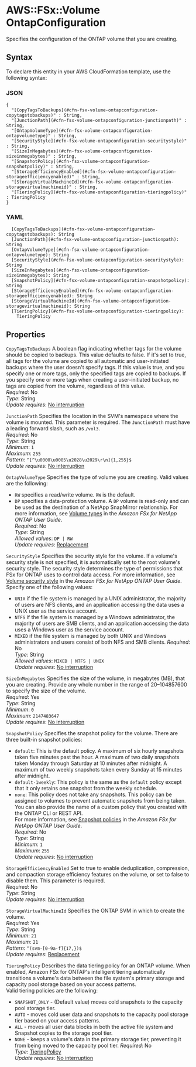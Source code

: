 # AWS::FSx::Volume OntapConfiguration<a name="aws-properties-fsx-volume-ontapconfiguration"></a>

Specifies the configuration of the ONTAP volume that you are creating\.

## Syntax<a name="aws-properties-fsx-volume-ontapconfiguration-syntax"></a>

To declare this entity in your AWS CloudFormation template, use the following syntax:

### JSON<a name="aws-properties-fsx-volume-ontapconfiguration-syntax.json"></a>

```
{
  "[CopyTagsToBackups](#cfn-fsx-volume-ontapconfiguration-copytagstobackups)" : String,
  "[JunctionPath](#cfn-fsx-volume-ontapconfiguration-junctionpath)" : String,
  "[OntapVolumeType](#cfn-fsx-volume-ontapconfiguration-ontapvolumetype)" : String,
  "[SecurityStyle](#cfn-fsx-volume-ontapconfiguration-securitystyle)" : String,
  "[SizeInMegabytes](#cfn-fsx-volume-ontapconfiguration-sizeinmegabytes)" : String,
  "[SnapshotPolicy](#cfn-fsx-volume-ontapconfiguration-snapshotpolicy)" : String,
  "[StorageEfficiencyEnabled](#cfn-fsx-volume-ontapconfiguration-storageefficiencyenabled)" : String,
  "[StorageVirtualMachineId](#cfn-fsx-volume-ontapconfiguration-storagevirtualmachineid)" : String,
  "[TieringPolicy](#cfn-fsx-volume-ontapconfiguration-tieringpolicy)" : TieringPolicy
}
```

### YAML<a name="aws-properties-fsx-volume-ontapconfiguration-syntax.yaml"></a>

```
  [CopyTagsToBackups](#cfn-fsx-volume-ontapconfiguration-copytagstobackups): String
  [JunctionPath](#cfn-fsx-volume-ontapconfiguration-junctionpath): String
  [OntapVolumeType](#cfn-fsx-volume-ontapconfiguration-ontapvolumetype): String
  [SecurityStyle](#cfn-fsx-volume-ontapconfiguration-securitystyle): String
  [SizeInMegabytes](#cfn-fsx-volume-ontapconfiguration-sizeinmegabytes): String
  [SnapshotPolicy](#cfn-fsx-volume-ontapconfiguration-snapshotpolicy): String
  [StorageEfficiencyEnabled](#cfn-fsx-volume-ontapconfiguration-storageefficiencyenabled): String
  [StorageVirtualMachineId](#cfn-fsx-volume-ontapconfiguration-storagevirtualmachineid): String
  [TieringPolicy](#cfn-fsx-volume-ontapconfiguration-tieringpolicy): 
    TieringPolicy
```

## Properties<a name="aws-properties-fsx-volume-ontapconfiguration-properties"></a>

`CopyTagsToBackups`  <a name="cfn-fsx-volume-ontapconfiguration-copytagstobackups"></a>
A boolean flag indicating whether tags for the volume should be copied to backups\. This value defaults to false\. If it's set to true, all tags for the volume are copied to all automatic and user\-initiated backups where the user doesn't specify tags\. If this value is true, and you specify one or more tags, only the specified tags are copied to backups\. If you specify one or more tags when creating a user\-initiated backup, no tags are copied from the volume, regardless of this value\.  
*Required*: No  
*Type*: String  
*Update requires*: [No interruption](https://docs.aws.amazon.com/AWSCloudFormation/latest/UserGuide/using-cfn-updating-stacks-update-behaviors.html#update-no-interrupt)

`JunctionPath`  <a name="cfn-fsx-volume-ontapconfiguration-junctionpath"></a>
Specifies the location in the SVM's namespace where the volume is mounted\. This parameter is required\. The `JunctionPath` must have a leading forward slash, such as `/vol3`\.  
*Required*: No  
*Type*: String  
*Minimum*: `1`  
*Maximum*: `255`  
*Pattern*: `^[^\u0000\u0085\u2028\u2029\r\n]{1,255}$`  
*Update requires*: [No interruption](https://docs.aws.amazon.com/AWSCloudFormation/latest/UserGuide/using-cfn-updating-stacks-update-behaviors.html#update-no-interrupt)

`OntapVolumeType`  <a name="cfn-fsx-volume-ontapconfiguration-ontapvolumetype"></a>
Specifies the type of volume you are creating\. Valid values are the following:  
+  `RW` specifies a read/write volume\. `RW` is the default\.
+  `DP` specifies a data\-protection volume\. A `DP` volume is read\-only and can be used as the destination of a NetApp SnapMirror relationship\.
For more information, see [Volume types](https://docs.aws.amazon.com/fsx/latest/ONTAPGuide/volume-types) in the *Amazon FSx for NetApp ONTAP User Guide*\.  
*Required*: No  
*Type*: String  
*Allowed values*: `DP | RW`  
*Update requires*: [Replacement](https://docs.aws.amazon.com/AWSCloudFormation/latest/UserGuide/using-cfn-updating-stacks-update-behaviors.html#update-replacement)

`SecurityStyle`  <a name="cfn-fsx-volume-ontapconfiguration-securitystyle"></a>
Specifies the security style for the volume\. If a volume's security style is not specified, it is automatically set to the root volume's security style\. The security style determines the type of permissions that FSx for ONTAP uses to control data access\. For more information, see [Volume security style](https://docs.aws.amazon.com/fsx/latest/ONTAPGuide/managing-volumes.html#volume-security-style) in the *Amazon FSx for NetApp ONTAP User Guide*\. Specify one of the following values:  
+  `UNIX` if the file system is managed by a UNIX administrator, the majority of users are NFS clients, and an application accessing the data uses a UNIX user as the service account\. 
+  `NTFS` if the file system is managed by a Windows administrator, the majority of users are SMB clients, and an application accessing the data uses a Windows user as the service account\.
+  `MIXED` if the file system is managed by both UNIX and Windows administrators and users consist of both NFS and SMB clients\.
*Required*: No  
*Type*: String  
*Allowed values*: `MIXED | NTFS | UNIX`  
*Update requires*: [No interruption](https://docs.aws.amazon.com/AWSCloudFormation/latest/UserGuide/using-cfn-updating-stacks-update-behaviors.html#update-no-interrupt)

`SizeInMegabytes`  <a name="cfn-fsx-volume-ontapconfiguration-sizeinmegabytes"></a>
Specifies the size of the volume, in megabytes \(MB\), that you are creating\. Provide any whole number in the range of 20–104857600 to specify the size of the volume\.  
*Required*: Yes  
*Type*: String  
*Minimum*: `0`  
*Maximum*: `2147483647`  
*Update requires*: [No interruption](https://docs.aws.amazon.com/AWSCloudFormation/latest/UserGuide/using-cfn-updating-stacks-update-behaviors.html#update-no-interrupt)

`SnapshotPolicy`  <a name="cfn-fsx-volume-ontapconfiguration-snapshotpolicy"></a>
Specifies the snapshot policy for the volume\. There are three built\-in snapshot policies:  
+  `default`: This is the default policy\. A maximum of six hourly snapshots taken five minutes past the hour\. A maximum of two daily snapshots taken Monday through Saturday at 10 minutes after midnight\. A maximum of two weekly snapshots taken every Sunday at 15 minutes after midnight\.
+  `default-1weekly`: This policy is the same as the `default` policy except that it only retains one snapshot from the weekly schedule\.
+  `none`: This policy does not take any snapshots\. This policy can be assigned to volumes to prevent automatic snapshots from being taken\.
You can also provide the name of a custom policy that you created with the ONTAP CLI or REST API\.  
For more information, see [Snapshot policies](https://docs.aws.amazon.com/fsx/latest/ONTAPGuide/snapshots-ontap.html#snapshot-policies) in the *Amazon FSx for NetApp ONTAP User Guide*\.  
*Required*: No  
*Type*: String  
*Minimum*: `1`  
*Maximum*: `255`  
*Update requires*: [No interruption](https://docs.aws.amazon.com/AWSCloudFormation/latest/UserGuide/using-cfn-updating-stacks-update-behaviors.html#update-no-interrupt)

`StorageEfficiencyEnabled`  <a name="cfn-fsx-volume-ontapconfiguration-storageefficiencyenabled"></a>
Set to true to enable deduplication, compression, and compaction storage efficiency features on the volume, or set to false to disable them\. This parameter is required\.  
*Required*: No  
*Type*: String  
*Update requires*: [No interruption](https://docs.aws.amazon.com/AWSCloudFormation/latest/UserGuide/using-cfn-updating-stacks-update-behaviors.html#update-no-interrupt)

`StorageVirtualMachineId`  <a name="cfn-fsx-volume-ontapconfiguration-storagevirtualmachineid"></a>
Specifies the ONTAP SVM in which to create the volume\.  
*Required*: Yes  
*Type*: String  
*Minimum*: `21`  
*Maximum*: `21`  
*Pattern*: `^(svm-[0-9a-f]{17,})$`  
*Update requires*: [Replacement](https://docs.aws.amazon.com/AWSCloudFormation/latest/UserGuide/using-cfn-updating-stacks-update-behaviors.html#update-replacement)

`TieringPolicy`  <a name="cfn-fsx-volume-ontapconfiguration-tieringpolicy"></a>
Describes the data tiering policy for an ONTAP volume\. When enabled, Amazon FSx for ONTAP's intelligent tiering automatically transitions a volume's data between the file system's primary storage and capacity pool storage based on your access patterns\.  
Valid tiering policies are the following:  
+  `SNAPSHOT_ONLY` \- \(Default value\) moves cold snapshots to the capacity pool storage tier\.
+  `AUTO` \- moves cold user data and snapshots to the capacity pool storage tier based on your access patterns\.
+  `ALL` \- moves all user data blocks in both the active file system and Snapshot copies to the storage pool tier\.
+  `NONE` \- keeps a volume's data in the primary storage tier, preventing it from being moved to the capacity pool tier\.
*Required*: No  
*Type*: [TieringPolicy](aws-properties-fsx-volume-ontapconfiguration-tieringpolicy.md)  
*Update requires*: [No interruption](https://docs.aws.amazon.com/AWSCloudFormation/latest/UserGuide/using-cfn-updating-stacks-update-behaviors.html#update-no-interrupt)